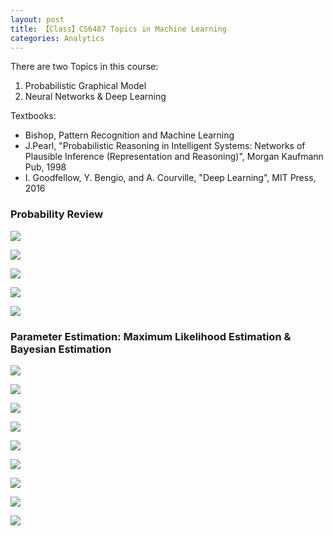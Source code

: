 ```yaml
---
layout: post
title: 【Class】CS6487 Topics in Machine Learning
categories: Analytics
---
```


There are two Topics in this course:

1. Probabilistic Graphical Model
2. Neural Networks & Deep Learning

Textbooks:
- Bishop, Pattern Recognition and Machine Learning
- J.Pearl, "Probabilistic Reasoning in Intelligent Systems: Networks of Plausible Inference (Representation and Reasoning)", Morgan Kaufmann Pub, 1998
- I. Goodfellow, Y. Bengio, and A. Courville, "Deep Learning", MIT Press, 2016

### Probability Review

![](/img/2019-01-25-CS6487-1.jpeg)

![](/img/2019-01-25-CS6487-2.jpeg)

![](/img/2019-01-25-CS6487-3.jpeg)

![](/img/2019-01-25-CS6487-4.jpeg)

![](/img/2019-01-25-CS6487-5.jpeg)

### Parameter Estimation: Maximum Likelihood Estimation &  Bayesian Estimation

![](/img/2019-01-25-CS6487-6.jpeg)

![](/img/2019-01-25-CS6487-7.jpeg)

![](/img/2019-01-25-CS6487-8.jpeg)

![](/img/2019-01-25-CS6487-9.jpeg)

![](/img/2019-01-25-CS6487-10.jpeg)

![](/img/2019-01-25-CS6487-11.jpeg)

![](/img/2019-01-25-CS6487-12.jpeg)

![](/img/2019-01-25-CS6487-13.jpeg)

![](/img/2019-01-25-CS6487-14.jpeg)

